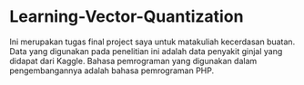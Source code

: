 # Learning-Vector-Quantization
Ini merupakan tugas final project saya untuk matakuliah kecerdasan buatan. Data yang digunakan pada penelitian ini adalah data penyakit ginjal yang didapat dari Kaggle. Bahasa pemrograman yang digunakan dalam pengembangannya adalah bahasa pemrograman PHP.
